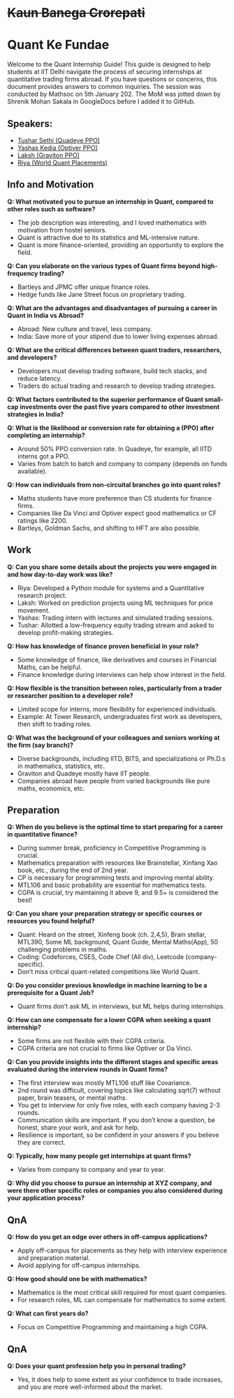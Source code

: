 # ~~Kaun Banega Crorepati~~
# Quant Ke Fundae


Welcome to the Quant Internship Guide! This guide is designed to help students at IIT Delhi navigate the process of securing internships at quantitative trading firms abroad. If you have questions or concerns, this document provides answers to common inquiries. The session was conducted by Mathsoc on 5th January 202. The MoM was jotted down by Shrenik Mohan Sakala in GoogleDocs before I added it to GitHub.

## Speakers:
- [Tushar Sethi (Quadeye PPO)](https://www.linkedin.com/in/tushar-sethi-10a6b41ba/?originalSubdomain=in)
- [Yashas Kedia (Optiver PPO)](https://www.linkedin.com/in/yashas-kedia-4806a5218/?originalsubdomain=in)
- [Laksh (Graviton PPO)](https://www.linkedin.com/in/glak/?originalSubdomain=in)
- [Riya (World Quant Placements)](https://www.linkedin.com/in/riya-sawhney-21b8a9214/?originalsubdomain=in)




## Info and Motivation

**Q: What motivated you to pursue an internship in Quant, compared to other roles such as software?**
- The job description was interesting, and I loved mathematics with motivation from hostel seniors.
- Quant is attractive due to its statistics and ML-intensive nature.
- Quant is more finance-oriented, providing an opportunity to explore the field.

**Q: Can you elaborate on the various types of Quant firms beyond high-frequency trading?**
- Bartleys and JPMC offer unique finance roles.
- Hedge funds like Jane Street focus on proprietary trading.

**Q: What are the advantages and disadvantages of pursuing a career in Quant in India vs Abroad?**
- Abroad: New culture and travel, less company.
- India: Save more of your stipend due to lower living expenses abroad.

**Q: What are the critical differences between quant traders, researchers, and developers?**
- Developers must develop trading software, build tech stacks, and reduce latency.
- Traders do actual trading and research to develop trading strategies.

**Q: What factors contributed to the superior performance of Quant small-cap investments over the past five years compared to other investment strategies in India?**

**Q: What is the likelihood or conversion rate for obtaining a (PPO) after completing an internship?**
- Around 50% PPO conversion rate. In Quadeye, for example, all IITD interns got a PPO.
- Varies from batch to batch and company to company (depends on funds available).

**Q: How can individuals from non-circuital branches go into quant roles?**
- Maths students have more preference than CS students for finance firms.
- Companies like Da Vinci and Optiver expect good mathematics or CF ratings like 2200.
- Bartleys, Goldman Sachs, and shifting to HFT are also possible.

## Work

**Q: Can you share some details about the projects you were engaged in and how day-to-day work was like?**
- Riya: Developed a Python module for systems and a Quantitative research project.
- Laksh: Worked on prediction projects using ML techniques for price movement.
- Yashas: Trading intern with lectures and simulated trading sessions.
- Tushar: Allotted a low-frequency equity trading stream and asked to develop profit-making strategies.

**Q: How has knowledge of finance proven beneficial in your role?**
- Some knowledge of finance, like derivatives and courses in Financial Maths, can be helpful.
- Finance knowledge during interviews can help show interest in the field.

**Q: How flexible is the transition between roles, particularly from a trader or researcher position to a developer role?**
- Limited scope for interns, more flexibility for experienced individuals.
- Example: At Tower Research, undergraduates first work as developers, then shift to trading roles.

**Q: What was the background of your colleagues and seniors working at the firm (say branch)?**
- Diverse backgrounds, including IITD, BITS, and specializations or Ph.D.s in mathematics, statistics, etc.
- Graviton and Quadeye mostly have IIT people.
- Companies abroad have people from varied backgrounds like pure maths, economics, etc.

## Preparation

**Q: When do you believe is the optimal time to start preparing for a career in quantitative finance?**
- During summer break, proficiency in Competitive Programming is crucial.
- Mathematics preparation with resources like Brainstellar, Xinfang Xao book, etc., during the end of 2nd year.
- CP is necessary for programming tests and improving mental ability.
- MTL106 and basic probability are essential for mathematics tests.
- CGPA is crucial, try maintaining it above 9, and 9.5+ is considered the best!

**Q: Can you share your preparation strategy or specific courses or resources you found helpful?**
- Quant: Heard on the street, Xinfeng book (ch. 2,4,5), Brain stellar, MTL390, Some ML background, Quant Guide, Mental Maths(App), 50 challenging problems in maths.
- Coding: Codeforces, CSES, Code Chef (All div), Leetcode (company-specific).
- Don’t miss critical quant-related competitions like World Quant.

**Q: Do you consider previous knowledge in machine learning to be a prerequisite for a Quant Job?**
- Quant firms don’t ask ML in interviews, but ML helps during internships.

**Q: How can one compensate for a lower CGPA when seeking a quant internship?**
- Some firms are not flexible with their CGPA criteria.
- CGPA criteria are not crucial to firms like Optiver or Da Vinci.

**Q: Can you provide insights into the different stages and specific areas evaluated during the interview rounds in Quant firms?**
- The first interview was mostly MTL106 stuff like Covariance.
- 2nd round was difficult, covering topics like calculating sqrt(7) without paper, brain teasers, or mental maths.
- You get to interview for only five roles, with each company having 2-3 rounds.
- Communication skills are important. If you don’t know a question, be honest, share your work, and ask for help.
- Resilience is important, so be confident in your answers if you believe they are correct.

**Q: Typically, how many people get internships at quant firms?**
- Varies from company to company and year to year.

**Q: Why did you choose to pursue an internship at XYZ company, and were there other specific roles or companies you also considered during your application process?**

## QnA

**Q: How do you get an edge over others in off-campus applications?**
- Apply off-campus for placements as they help with interview experience and preparation material.
- Avoid applying for off-campus internships.

**Q: How good should one be with mathematics?**
- Mathematics is the most critical skill required for most quant companies.
- For research roles, ML can compensate for mathematics to some extent.

**Q: What can first years do?**
- Focus on Competitive Programming and maintaining a high CGPA.

## QnA

**Q: Does your quant profession help you in personal trading?**
- Yes, it does help to some extent as your confidence to trade increases, and you are more well-informed about the market.
